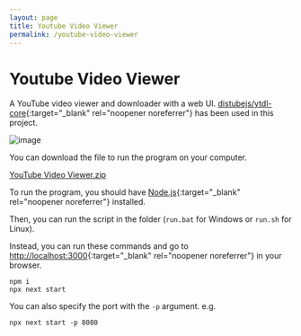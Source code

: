 ```yaml
---
layout: page
title: Youtube Video Viewer
permalink: /youtube-video-viewer
---
```


# Youtube Video Viewer
A YouTube video viewer and downloader with a web UI. [distubejs/ytdl-core](https://github.com/distubejs/ytdl-core){:target="_blank" rel="noopener noreferrer"} has been used in this project.

![image](https://github.com/user-attachments/assets/95738eba-f1da-43c9-9ecb-a6dea19bad59)

You can download the file to run the program on your computer.

[YouTube Video Viewer.zip](https://github.com/user-attachments/files/19404030/YouTube.Video.Viewer.zip)

To run the program, you should have [Node.js](https://nodejs.org){:target="_blank" rel="noopener noreferrer"} installed.

Then, you can run the script in the folder (`run.bat` for Windows or `run.sh` for Linux).

Instead, you can run these commands and go to [http://localhost:3000](http://localhost:3000){:target="_blank" rel="noopener noreferrer"} in your browser.
```
npm i
npx next start
```

You can also specify the port with the `-p` argument. e.g.
```
npx next start -p 8080
```
